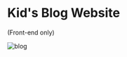 # Kid's Blog Website
(Front-end only)

![blog](https://github.com/user-attachments/assets/a939c97b-b935-46d2-a5dd-cddfa47cd051)

